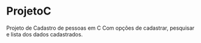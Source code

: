 # ProjetoC
Projeto de Cadastro de pessoas em C
Com opções de cadastrar, pesquisar e lista dos dados cadastrados.
